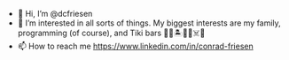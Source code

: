 - 👋 Hi, I’m @dcfriesen
- 👀 I’m interested in all sorts of things. My biggest interests are my family, programming (of course), and Tiki bars 🗿🌋🏝🏴‍☠️☠️🍹
- 📫 How to reach me https://www.linkedin.com/in/conrad-friesen

<!---
dcfriesen/dcfriesen is a ✨ special ✨ repository because its `README.md` (this file) appears on your GitHub profile.
You can click the Preview link to take a look at your changes.
--->

